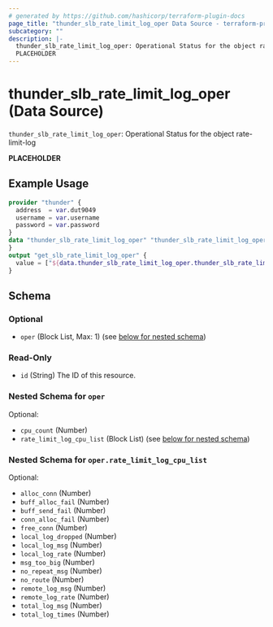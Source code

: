 ```yaml
---
# generated by https://github.com/hashicorp/terraform-plugin-docs
page_title: "thunder_slb_rate_limit_log_oper Data Source - terraform-provider-thunder"
subcategory: ""
description: |-
  thunder_slb_rate_limit_log_oper: Operational Status for the object rate-limit-log
  PLACEHOLDER
---
```


# thunder_slb_rate_limit_log_oper (Data Source)

`thunder_slb_rate_limit_log_oper`: Operational Status for the object rate-limit-log

__PLACEHOLDER__

## Example Usage

```terraform
provider "thunder" {
  address  = var.dut9049
  username = var.username
  password = var.password
}
data "thunder_slb_rate_limit_log_oper" "thunder_slb_rate_limit_log_oper" {
}
output "get_slb_rate_limit_log_oper" {
  value = ["${data.thunder_slb_rate_limit_log_oper.thunder_slb_rate_limit_log_oper}"]
}
```

<!-- schema generated by tfplugindocs -->
## Schema

### Optional

- `oper` (Block List, Max: 1) (see [below for nested schema](#nestedblock--oper))

### Read-Only

- `id` (String) The ID of this resource.

<a id="nestedblock--oper"></a>
### Nested Schema for `oper`

Optional:

- `cpu_count` (Number)
- `rate_limit_log_cpu_list` (Block List) (see [below for nested schema](#nestedblock--oper--rate_limit_log_cpu_list))

<a id="nestedblock--oper--rate_limit_log_cpu_list"></a>
### Nested Schema for `oper.rate_limit_log_cpu_list`

Optional:

- `alloc_conn` (Number)
- `buff_alloc_fail` (Number)
- `buff_send_fail` (Number)
- `conn_alloc_fail` (Number)
- `free_conn` (Number)
- `local_log_dropped` (Number)
- `local_log_msg` (Number)
- `local_log_rate` (Number)
- `msg_too_big` (Number)
- `no_repeat_msg` (Number)
- `no_route` (Number)
- `remote_log_msg` (Number)
- `remote_log_rate` (Number)
- `total_log_msg` (Number)
- `total_log_times` (Number)


